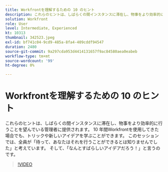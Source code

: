 ```yaml
---
title: Workfrontを理解するための 10 のヒント
description: これらのヒントは、しばらくの間インスタンスに滞在し、物事をより効率的に行うことを望んでいる管理者に提供されます。
solution: Workfront
role: User
level: Intermediate, Experienced
kt: 10313
thumbnail: 342523.jpeg
exl-id: bf741c04-9cd9-485a-8fa4-409cddf94547
duration: 2480
source-git-commit: 9a297cda953d4414131657f9ac84580aea0eabeb
workflow-type: tm+mt
source-wordcount: '99'
ht-degree: 0%

---
```


# Workfrontを理解するための 10 のヒント

これらのヒントは、しばらくの間インスタンスに滞在し、物事をより効率的に行うことを望んでいる管理者に提供されます。 10 年間Workfrontを使用してきた場合でも、トリックや新しいアイデアを学ぶことができます。 このセッションでは、全員が「待って、あなたはそれを行うことができるとは知りませんでした」と考えています。 そして、「なんとすばらしいアイデアだろう！」と言うのです。

>[!VIDEO](https://video.tv.adobe.com/v/342523/?quality=12&learn=on)

